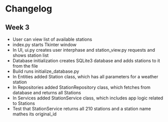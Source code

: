 # Changelog
## Week 3

- User can view list of available stations
- index.py starts Tkinter window
- In UI, ui.py creates user interphase and station_view.py requests and shows station list
- Database initialization creates SQLite3 database and adds stations to it from the file
- Build runs initialize_database.py
- In Entities added Station class, which has all parameters for a weather station
- In Repositories added StationRepository class, which fetches from database and returns all Stations
- In Services added StationService class, which includes app logic related to Stations
- Test that StationService returns all 210 stations and a station name mathes its original_id
